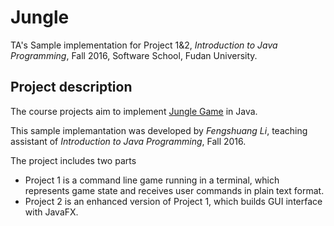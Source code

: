 # Jungle

TA's Sample implementation for Project 1&2, *Introduction to Java Programming*, Fall 2016, Software School, Fudan University.

## Project description

The course projects aim to implement [Jungle Game](https://en.wikipedia.org/wiki/Jungle_(board_game)) in Java.

This sample implemantation was developed by *Fengshuang Li*, teaching assistant of *Introduction to Java Programming*, Fall 2016.

The project includes two parts

- Project 1 is a command line game running in a terminal, which represents game state and receives user commands in plain text format.
- Project 2 is an enhanced version of Project 1, which builds  GUI interface with JavaFX.